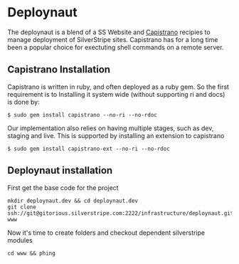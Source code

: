 # Deploynaut

The deploynaut is a blend of a SS Website and [Capistrano](https://github.com/capistrano/capistrano/) recipies to manage deployment of SilverStripe sites. Capistrano has for a long time been a popular choice for exectuting shell commands on a remote server. 

## Capistrano Installation

Capistrano is written in ruby, and often deployed as a ruby gem. So the first requirement is to Installing it system wide (without supporting ri and docs) is done by:

	$ sudo gem install capistrano --no-ri --no-rdoc

Our implementation also relies on having multiple stages, such as dev, staging and live. This is supported by installing an extension to capistrano

	$ sudo gem install capistrano-ext --no-ri --no-rdoc


## Deploynaut installation

First get the base code for the project

	mkdir deploynaut.dev && cd deploynaut.dev
	git clone ssh://git@gitorious.silverstripe.com:2222/infrastructure/deploynaut.git www 

Now it's time to create folders and checkout dependent silverstripe modules

	cd www && phing